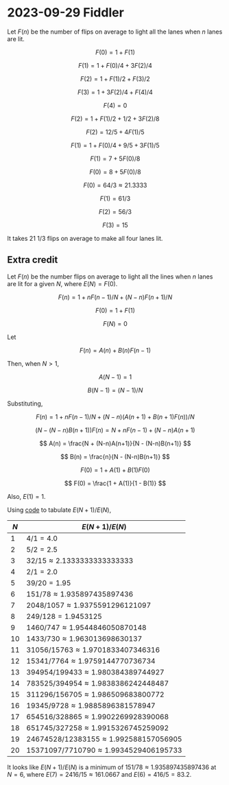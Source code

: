 2023-09-29 Fiddler
==================
Let $F(n)$ be the number of flips on average to light all the lanes when $n$
lanes are lit.

$$ F(0) = 1 + F(1) $$

$$ F(1) = 1 + F(0)/4 + 3F(2)/4 $$

$$ F(2) = 1 + F(1)/2 + F(3)/2 $$

$$ F(3) = 1 + 3F(2)/4 + F(4)/4 $$

$$ F(4) = 0 $$

$$ F(2) = 1 + F(1)/2 + 1/2 + 3F(2)/8 $$

$$ F(2) = 12/5 + 4F(1)/5 $$

$$ F(1) = 1 + F(0)/4 + 9/5 + 3F(1)/5 $$

$$ F(1) = 7 + 5F(0)/8 $$

$$ F(0) = 8 + 5F(0)/8 $$

$$ F(0) = 64/3 \approx 21.3333 $$

$$ F(1) = 61/3 $$

$$ F(2) = 56/3 $$

$$ F(3) = 15 $$

It takes 21 1/3 flips on average to make all four lanes lit.

Extra credit
------------
Let $F(n)$ be the number flips on average to light all the lines
when $n$ lanes are lit for a given $N$, where $E(N) = F(0)$.

$$ F(n) = 1 + nF(n-1)/N + (N-n)F(n+1)/N $$

$$ F(0) = 1 + F(1) $$

$$ F(N) = 0 $$

Let

$$ F(n) = A(n) + B(n)F(n-1) $$

Then, when $N > 1$,

$$ A(N-1) = 1 $$

$$ B(N-1) = (N-1)/N $$

Substituting,

$$ F(n) = 1 + nF(n-1)/N + (N-n)(A(n+1) + B(n+1)F(n))/N $$

$$ (N - (N-n)B(n+1))F(n) = N + nF(n-1) + (N-n)A(n+1) $$

$$ A(n) = \frac{N + (N-n)A(n+1)}{N - (N-n)B(n+1)} $$

$$ B(n) = \frac{n}{N - (N-n)B(n+1)} $$

$$ F(0) = 1 + A(1) + B(1)F(0) $$

$$ F(0) = \frac{1 + A(1)}{1 - B(1)} $$

Also, $E(1) = 1$.

Using [code](20230929.hs) to tabulate $E(N+1)/E(N)$,

|$N$|$E(N+1)/E(N)$|
|---|-------------|
|1|$4/1 = 4.0$|
|2|$5/2 = 2.5$|
|3|$32/15 \approx 2.1333333333333333$|
|4|$2/1 = 2.0$|
|5|$39/20 = 1.95$|
|6|$151/78 \approx 1.935897435897436$|
|7|$2048/1057 \approx 1.9375591296121097$|
|8|$249/128 = 1.9453125$|
|9|$1460/747 \approx 1.9544846050870148$|
|10|$1433/730 \approx 1.963013698630137$|
|11|$31056/15763 \approx 1.9701833407346316$|
|12|$15341/7764 \approx 1.9759144770736734$|
|13|$394954/199433 \approx 1.980384389744927$|
|14|$783525/394954 \approx 1.9838386242448487$|
|15|$311296/156705 \approx 1.986509683800772$|
|16|$19345/9728 \approx 1.9885896381578947$|
|17|$654516/328865 \approx 1.9902269928390068$|
|18|$651745/327258 \approx 1.9915326745259092$|
|19|$24674528/12383155 \approx 1.992588157056905$|
|20|$15371097/7710790 \approx 1.9934529406195733$|

It looks like $E(N+1)/E(N)$ is a minimum of $151/78 \approx 1.935897435897436$
at $N = 6$, where $E(7) = 2416/15 \approx 161.0667$ and $E(6) = 416/5 = 83.2$.
